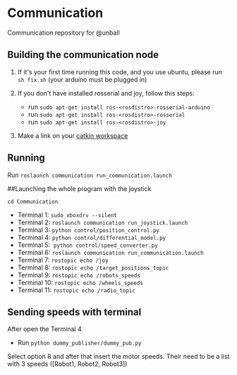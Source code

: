 # Communication
Communication repository for @unball


## Building the communication node

1. If it's your first time running this code, and you use ubuntu, please run `sh fix.sh` (your arduino must be plugged in)

2. If you don't have installed rosserial and joy, follow this steps:
	
	* run `sudo apt-get install ros-<rosdistro>-rosserial-arduino`
	* run `sudo apt-get install ros-<rosdistro>-rosserial`
	* run `sudo apt-get install ros-<rosdistro>-joy`


3. Make a link on your [catkin workspace](http://wiki.ros.org/catkin/Tutorials/create_a_workspace)


## Running

Run `roslaunch communication run_communication.launch`


##Launching the whole program with the joystick


`cd Communication`

* Terminal 1: `sudo xboxdrv --silent`
* Terminal 2: `roslaunch communication run_joystick.launch`
* Terminal 3: `python control/position_control.py`
* Terminal 4: `python control/differential_model.py`
* Terminal 5:  `python control/speed_converter.py`
* Terminal 6: `roslaunch communication run_communication.launch`
* Terminal 7: `rostopic echo /joy`
* Terminal 8: `rostopic echo /target_positions_topic`
* Terminal 9: `rostopic echo /robots_speeds`
* Terminal 10: `rostopic echo /wheels_speeds`
* Terminal 11: `rostopic echo /radio_topic`

## Sending speeds with terminal

After open the Terminal 4
* Run `python dummy_publisher/dummy_pub.py`

Select option 8 and after that insert the motor speeds. Their need to be a list with 3 speeds ([Robot1, Robot2, Robot3])
